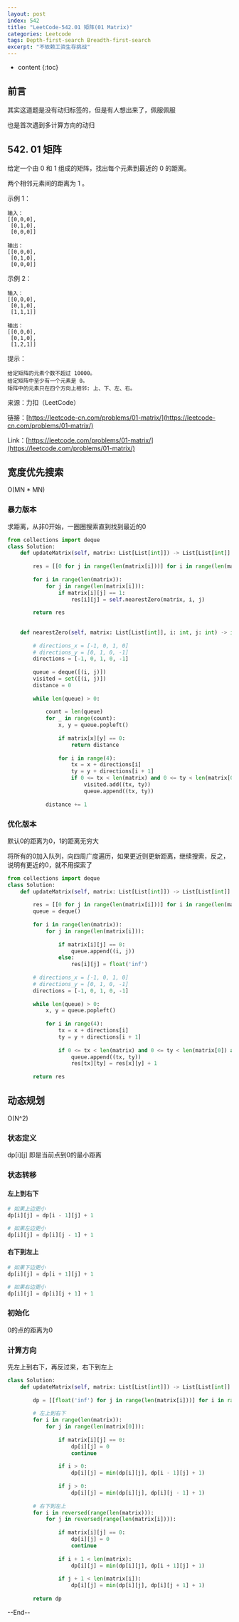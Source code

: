 ```yaml
---
layout: post
index: 542
title: "LeetCode-542.01 矩阵(01 Matrix)"
categories: Leetcode
tags: Depth-first-search Breadth-first-search
excerpt: "不依赖工资生存挑战"
---
```


* content
{:toc}

## 前言

其实这道题是没有动归标签的，但是有人想出来了，佩服佩服

也是首次遇到多计算方向的动归

## 542. 01 矩阵

给定一个由 0 和 1 组成的矩阵，找出每个元素到最近的 0 的距离。

两个相邻元素间的距离为 1 。

示例 1：

```
输入：
[[0,0,0],
 [0,1,0],
 [0,0,0]]

输出：
[[0,0,0],
 [0,1,0],
 [0,0,0]]
```

示例 2：

```
输入：
[[0,0,0],
 [0,1,0],
 [1,1,1]]

输出：
[[0,0,0],
 [0,1,0],
 [1,2,1]]
```

提示：

```
给定矩阵的元素个数不超过 10000。
给定矩阵中至少有一个元素是 0。
矩阵中的元素只在四个方向上相邻: 上、下、左、右。
```

来源：力扣（LeetCode）

链接：[https://leetcode-cn.com/problems/01-matrix/](https://leetcode-cn.com/problems/01-matrix/)

Link：[https://leetcode.com/problems/01-matrix/](https://leetcode.com/problems/01-matrix/)

## 宽度优先搜索

O(MN * MN)

### 暴力版本

求距离，从非0开始，一圈圈搜索直到找到最近的0

```python
from collections import deque
class Solution:
    def updateMatrix(self, matrix: List[List[int]]) -> List[List[int]]:
        
        res = [[0 for j in range(len(matrix[i]))] for i in range(len(matrix))]
        
        for i in range(len(matrix)):
            for j in range(len(matrix[i])):
                if matrix[i][j] == 1:            
                    res[i][j] = self.nearestZero(matrix, i, j)
                
        return res
            
            
    def nearestZero(self, matrix: List[List[int]], i: int, j: int) -> int:
            
        # directions_x = [-1, 0, 1, 0]
        # directions_y = [0, 1, 0, -1]
        directions = [-1, 0, 1, 0, -1]
            
        queue = deque([(i, j)])
        visited = set([(i, j)])
        distance = 0
        
        while len(queue) > 0:
            
            count = len(queue)
            for _ in range(count):
                x, y = queue.popleft()
                
                if matrix[x][y] == 0:
                    return distance
                
                for i in range(4):
                    tx = x + directions[i]
                    ty = y + directions[i + 1]
                    if 0 <= tx < len(matrix) and 0 <= ty < len(matrix[0]) and (tx, ty) not in visited:
                        visited.add((tx, ty))
                        queue.append((tx, ty))
                        
            distance += 1
```

### 优化版本

默认0的距离为0，1的距离无穷大

将所有的0加入队列，向四周广度遍历，如果更近则更新距离，继续搜索，反之，说明有更近的0，就不用探索了

```python
from collections import deque
class Solution:
    def updateMatrix(self, matrix: List[List[int]]) -> List[List[int]]:
        
        res = [[0 for j in range(len(matrix[i]))] for i in range(len(matrix))]
        queue = deque()
        
        for i in range(len(matrix)):
            for j in range(len(matrix[i])):
                
                if matrix[i][j] == 0:
                    queue.append((i, j))
                else:
                    res[i][j] = float('inf')
                    
        # directions_x = [-1, 0, 1, 0]
        # directions_y = [0, 1, 0, -1]
        directions = [-1, 0, 1, 0, -1]         
        
        while len(queue) > 0:
            x, y = queue.popleft()
            
            for i in range(4):
                tx = x + directions[i]
                ty = y + directions[i + 1]
                
                if 0 <= tx < len(matrix) and 0 <= ty < len(matrix[0]) and res[tx][ty] > res[x][y] + 1:
                    queue.append((tx, ty))
                    res[tx][ty] = res[x][y] + 1
                    
        return res
```

## 动态规划

O(N^2)

### 状态定义

dp[i][j] 即是当前点到0的最小距离

### 状态转移

#### 左上到右下

```python
# 如果上边更小
dp[i][j] = dp[i - 1][j] + 1

# 如果左边更小
dp[i][j] = dp[i][j - 1] + 1
```

#### 右下到左上

```python
# 如果下边更小
dp[i][j] = dp[i + 1][j] + 1

# 如果右边更小
dp[i][j] = dp[i][j + 1] + 1
```

### 初始化

0的点的距离为0

### 计算方向

先左上到右下，再反过来，右下到左上

```python
class Solution:
    def updateMatrix(self, matrix: List[List[int]]) -> List[List[int]]:
        
        dp = [[float('inf') for j in range(len(matrix[i]))] for i in range(len(matrix))]
        
        # 左上到右下
        for i in range(len(matrix)):
            for j in range(len(matrix[0])):
                
                if matrix[i][j] == 0:
                    dp[i][j] = 0
                    continue
                    
                if i > 0:
                    dp[i][j] = min(dp[i][j], dp[i - 1][j] + 1)
                    
                if j > 0:
                    dp[i][j] = min(dp[i][j], dp[i][j - 1] + 1)
                    
        # 右下到左上   
        for i in reversed(range(len(matrix))):
            for j in reversed(range(len(matrix[i]))):
                
                if matrix[i][j] == 0:
                    dp[i][j] = 0
                    continue
                    
                if i + 1 < len(matrix):
                    dp[i][j] = min(dp[i][j], dp[i + 1][j] + 1)
                    
                if j + 1 < len(matrix[i]):
                    dp[i][j] = min(dp[i][j], dp[i][j + 1] + 1)
                
        return dp
```

--End--